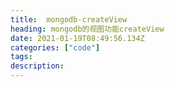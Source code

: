 ```yaml
---
title:  mongodb-createView
heading: mongodb的视图功能createView
date: 2021-01-19T08:49:56.134Z
categories: ["code"]
tags: 
description: 
---
```


